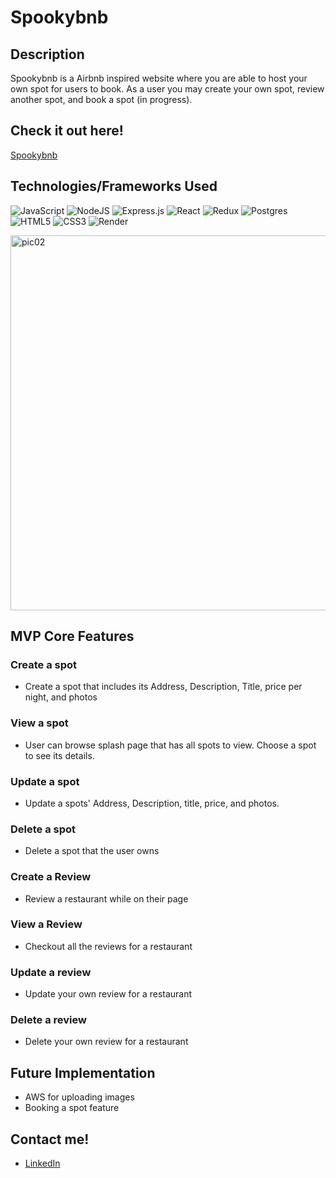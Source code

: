 # Spookybnb

## Description
Spookybnb is a Airbnb inspired website where you are able to host your own spot for users to book. As a user you may create your own spot, review another spot, and book a spot (in progress).

## Check it out here!
[Spookybnb](https://airbnb-clone-ff80.onrender.com)

## Technologies/Frameworks Used
![JavaScript](https://img.shields.io/badge/javascript-%23323330.svg?style=for-the-badge&logo=javascript&logoColor=%23F7DF1E)
![NodeJS](https://img.shields.io/badge/node.js-6DA55F?style=for-the-badge&logo=node.js&logoColor=white)
![Express.js](https://img.shields.io/badge/express.js-%23404d59.svg?style=for-the-badge&logo=express&logoColor=%2361DAFB)
![React](https://img.shields.io/badge/react-%2320232a.svg?style=for-the-badge&logo=react&logoColor=%2361DAFB)
![Redux](https://img.shields.io/badge/redux-%23593d88.svg?style=for-the-badge&logo=redux&logoColor=white)
![Postgres](https://img.shields.io/badge/postgres-%23316192.svg?style=for-the-badge&logo=postgresql&logoColor=white)
![HTML5](https://img.shields.io/badge/html5-%23E34F26.svg?style=for-the-badge&logo=html5&logoColor=white)
![CSS3](https://img.shields.io/badge/css3-%231572B6.svg?style=for-the-badge&logo=css3&logoColor=white)
![Render](https://img.shields.io/badge/Render-%46E3B7.svg?style=for-the-badge&logo=render&logoColor=white)

<img width="600" alt="pic02" src="https://github.com/Mattchu18/Spookybnb/assets/113220412/384dd083-ad53-44a0-992f-9ec4f8ae2f07">

## MVP Core Features
### Create a spot
* Create a spot that includes its Address, Description, Title, price per night, and photos

### View a spot
* User can browse splash page that has all spots to view. Choose a spot to see its details.

### Update a spot
* Update a spots' Address, Description, title, price, and photos.

### Delete a spot
* Delete a spot that the user owns


### Create a Review
* Review a restaurant while on their page

### View a Review
* Checkout all the reviews for a restaurant

### Update a review
* Update your own review for a restaurant

### Delete a review
* Delete your own review for a restaurant

## Future Implementation
* AWS for uploading images
* Booking a spot feature

## Contact me!
* [LinkedIn](https://www.linkedin.com/in/matt-aung/)

